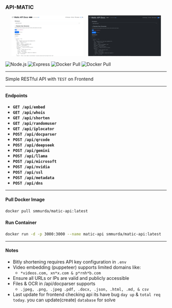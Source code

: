 ### API-MATIC

<p align="center">
  <img src="screenshot/API-Matic-3.jpg" alt="Screenshot 1" width="45%" style="margin-right: 10px;">
  <img src="screenshot/API-Matic-4.jpg" alt="Screenshot 2" width="45%">
</p>

![Node.js](https://img.shields.io/badge/Node.js-18.x+-green?logo=node.js&logoColor=white)
![Express](https://img.shields.io/badge/Express.js-Backend-blue?logo=express&logoColor=white)
![Docker Pull](https://img.shields.io/badge/Docker-smmurda/matic--api-blue?logo=docker&logoColor=white)
![Docker Pull](https://img.shields.io/docker/pulls/smmurda/matic-api?label=Pulls&logo=docker&logoColor=white)

---

Simple RESTful API with `TEST` on Frontend

---

#### Endpoints

- **`GET /api/embed`**
- **`GET /api/whois`**
- **`GET /api/shorten`**
- **`GET /api/randomuser`**
- **`GET /api/iplocator`**
- **`POST /api/docparser`**
- **`POST /api/qrcode`**
- **`POST /api/deepseek`**
- **`POST /api/gemini`**
- **`POST /api/llama`**
- **`POST /api/microsoft`**
- **`POST /api/nvidia`**
- **`POST /api/ssl`**
- **`POST /api/metadata`**
- **`POST /api/dns`**

---
#### Pull Docker Image

```bash
docker pull smmurda/matic-api:latest
```

#### Run Container

```bash
docker run -d -p 3000:3000 --name matic-api smmurda/matic-api:latest
```
---
#### Notes

- Bitly shortening requires API key configuration in `.env`
- Video embedding (puppeteer) supports limited domains like:
  - `*videos.com, xn*x.com & p*rnh*b.com`
- Ensure all URLs or IPs are valid and publicly accessible
- Files & OCR in /api/docparser supports
  - `.jpeg, .png, .jpeg .pdf, .docx, .json, .html, .md, & csv`
- Last update for frontend checking api its have bug `day up` & `total req today`. you can update(create) `database` for solve
